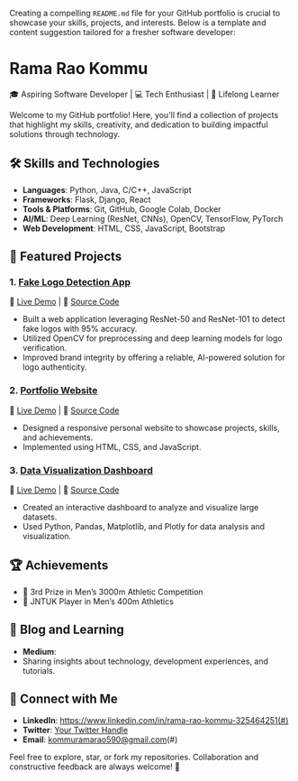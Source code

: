 Creating a compelling `README.md` file for your GitHub portfolio is crucial to showcase your skills, projects, and interests. Below is a template and content suggestion tailored for a fresher software developer:  



# Rama Rao Kommu  
🎓 Aspiring Software Developer | 💻 Tech Enthusiast | 🚀 Lifelong Learner  

Welcome to my GitHub portfolio! Here, you'll find a collection of projects that highlight my skills, creativity, and dedication to building impactful solutions through technology.  


## 🛠️ Skills and Technologies  
- **Languages**: Python, Java, C/C++, JavaScript  
- **Frameworks**: Flask, Django, React  
- **Tools & Platforms**: Git, GitHub, Google Colab, Docker  
- **AI/ML**: Deep Learning (ResNet, CNNs), OpenCV, TensorFlow, PyTorch  
- **Web Development**: HTML, CSS, JavaScript, Bootstrap  



## 🌟 Featured Projects  
### 1. **[Fake Logo Detection App](#)**  
🔗 [Live Demo](#) | 📂 [Source Code](#)  
- Built a web application leveraging ResNet-50 and ResNet-101 to detect fake logos with 95% accuracy.  
- Utilized OpenCV for preprocessing and deep learning models for logo verification.  
- Improved brand integrity by offering a reliable, AI-powered solution for logo authenticity.  

### 2. **[Portfolio Website](#)**  
🔗 [Live Demo](#) | 📂 [Source Code](#)  
- Designed a responsive personal website to showcase projects, skills, and achievements.  
- Implemented using HTML, CSS, and JavaScript.  

### 3. **[Data Visualization Dashboard](#)**  
🔗 [Live Demo](#) | 📂 [Source Code](#)  
- Created an interactive dashboard to analyze and visualize large datasets.  
- Used Python, Pandas, Matplotlib, and Plotly for data analysis and visualization.  


## 🏆 Achievements  
- 🥉 3rd Prize in Men’s 3000m Athletic Competition  
- 🏅 JNTUK Player in Men’s 400m Athletics  


## 📖 Blog and Learning  
- **Medium**:  
- Sharing insights about technology, development experiences, and tutorials.  



## 🤝 Connect with Me  
- **LinkedIn**: https://www.linkedin.com/in/rama-rao-kommu-325464251(#)  
- **Twitter**: [Your Twitter Handle](#)  
- **Email**: kommuramarao590@gmail.com(#)  

Feel free to explore, star, or fork my repositories. Collaboration and constructive feedback are always welcome! 🚀  

